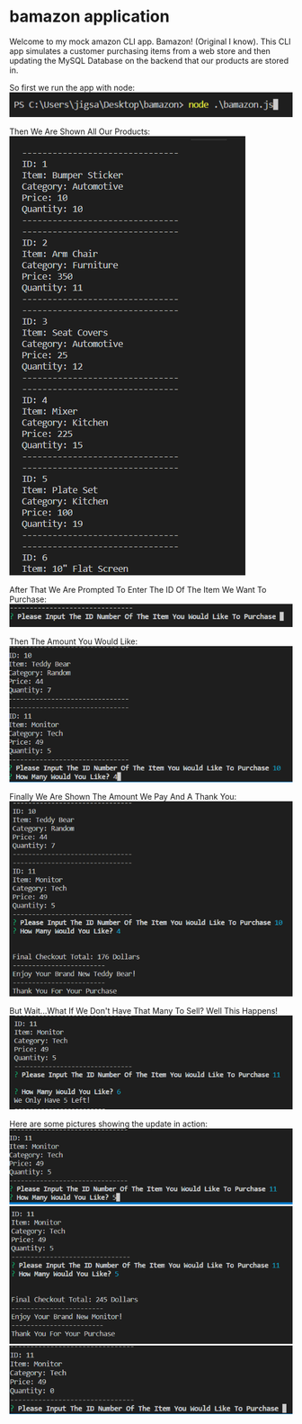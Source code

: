 # bamazon application

Welcome to my mock amazon CLI app. Bamazon! (Original I know). This CLI app simulates a customer purchasing items from a web store and then updating the MySQL Database on the backend that our products are stored in. 

So first we run the app with node:</br>
![command line](nodecapture.PNG)

Then We Are Shown All Our Products:</br>
![items list](Capture.PNG)

After That We Are Prompted To Enter The ID Of The Item We Want To Purchase:</br>
![enterID](idcapture.PNG)

Then The Amount You Would Like:</br>
![quantity](idquantitycapture.PNG)

Finally We Are Shown The Amount We Pay And A Thank You:
![purchased](purchasecapture.PNG)

But Wait...What If We Don't Have That Many To Sell? Well This Happens!
![not enough](notenough.PNG)

Here are some pictures showing the update in action:</br>
![pic](proof.PNG)
![pic](proof2.PNG)
![pic](proof3.PNG)









